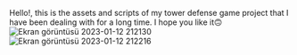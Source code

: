 Hello!, this is the assets and scripts of my tower defense game project that I have been dealing with for a long time. I hope you like it🙃​
![Ekran görüntüsü 2023-01-12 212130](https://user-images.githubusercontent.com/105948396/212152389-0f62fe27-3cee-4923-bd20-988dbcf4d99c.png)
![Ekran görüntüsü 2023-01-12 212216](https://user-images.githubusercontent.com/105948396/212152402-1062c549-f896-4f80-aa5b-a96458e0dd9c.png)
